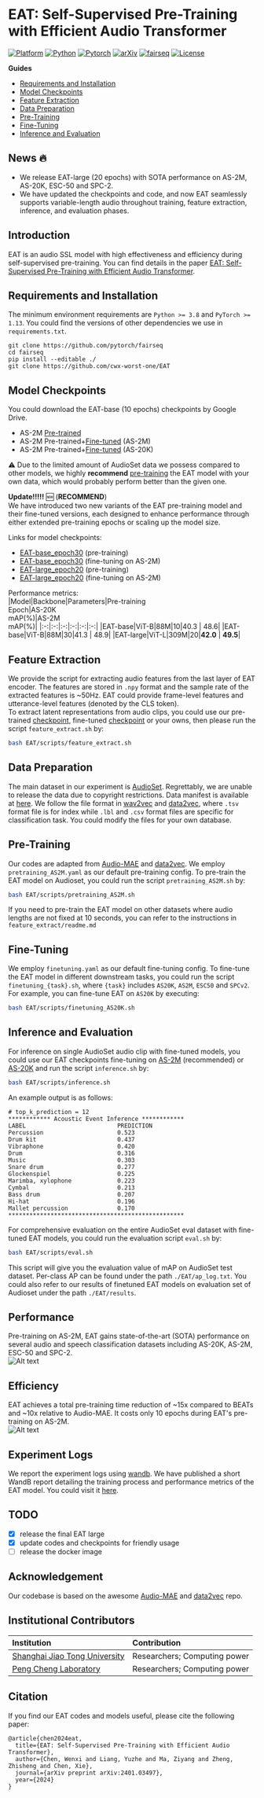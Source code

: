 <!-- omit in toc -->
# EAT: Self-Supervised Pre-Training with Efficient Audio Transformer
[![Platform](https://img.shields.io/badge/Platform-linux-lightgrey?logo=linux)](https://www.linux.org/)
[![Python](https://img.shields.io/badge/Python-3.8%2B-orange?logo=python)](https://www.python.org/)
[![Pytorch](https://img.shields.io/badge/PyTorch-1.13%2B-brightgree?logo=PyTorch)](https://pytorch.org/)
[![arXiv](https://img.shields.io/badge/Arxiv-2401.03497-blueviolet?logo=arxiv)](https://arxiv.org/abs/2401.03497)
[![fairseq](https://img.shields.io/badge/Fairseq-0.12.2-blue)](https://github.com/facebookresearch/fairseq)
[![License](https://img.shields.io/badge/License-MIT-red.svg)](https://github.com/cwx-worst-one/EAT)

**Guides**
- [Requirements and Installation](#requirements-and-installation)
- [Model Checkpoints](#model-checkpoints)
- [Feature Extraction](#feature-extraction)
- [Data Preparation](#data-preparation)
- [Pre-Training](#pre-training)
- [Fine-Tuning](#fine-tuning)
- [Inference and Evaluation](#inference-and-evaluation)


<!-- omit in toc -->
## News :fire:
- We release EAT-large (20 epochs) with SOTA performance on AS-2M, AS-20K, ESC-50 and SPC-2. 
- We have updated the checkpoints and code, and now EAT seamlessly supports variable-length audio throughout training, feature extraction, inference, and evaluation phases.

<!-- omit in toc -->
## Introduction 
EAT is an audio SSL model with high effectiveness and efficiency during self-supervised pre-training. You can find details in the paper [EAT: Self-Supervised Pre-Training with Efficient Audio Transformer](https://arxiv.org/abs/2401.03497). 

## Requirements and Installation
<!-- To run the EAT code, you have two options for setting up your environment: manual setup or using our Docker image. -->

<!-- omit in toc -->
<!-- #### Manual Environment Setup -->
The minimum environment requirements are `Python >= 3.8` and `PyTorch >= 1.13`. You could find the versions of other dependencies we use in `requirements.txt`. 
```shell 
git clone https://github.com/pytorch/fairseq
cd fairseq
pip install --editable ./
git clone https://github.com/cwx-worst-one/EAT
```

<!-- omit in toc -->
<!-- #### Using Docker Image :whale:
We also provide a Docker image for an easier and more consistent setup. The Docker image will be released soon, containing all necessary dependencies pre-installed. -->

## Model Checkpoints
You could download the EAT-base (10 epochs) checkpoints by Google Drive. 
- AS-2M [Pre-trained](https://drive.google.com/file/d/10pklbY_fKraQUIBizSg1kv4lJXNWxpxl/view?usp=sharing)
- AS-2M Pre-trained+[Fine-tuned](https://drive.google.com/file/d/1F07zN8N54rXU-szvKUlYaCFMCepc4wHR/view?usp=sharing) (AS-2M)
- AS-2M Pre-trained+[Fine-tuned](https://drive.google.com/file/d/1fRX_Mgj4sHxV2F6AVfoqXObfgzFMnHRA/view?usp=sharing) (AS-20K)

:warning: Due to the limited amount of AudioSet data we possess compared to other models, we highly **recommend** [pre-training](#pre-training) the EAT model with your own data, which would probably perform better than the given one.

**Update!!!!!** :new:  (**RECOMMEND**)  
We have introduced two new variants of the EAT pre-training model and their fine-tuned versions, each designed to enhance performance through either extended pre-training epochs or scaling up the model size.  

Links for model checkpoints:  
- [EAT-base_epoch30](https://drive.google.com/file/d/19hfzLgHCkyqTOYmHt8dqVa9nm-weBq4f/view?usp=sharing) (pre-training) 
- [EAT-base_epoch30](https://drive.google.com/file/d/1aCYiQmoZv_Gh1FxnR-CCWpNAp6DIJzn6/view?usp=sharing) (fine-tuning on AS-2M) 
- [EAT-large_epoch20](https://drive.google.com/file/d/1PEgriRvHsqrtLzlA478VemX7Q0ZGl889/view?usp=sharing) (pre-training)
- [EAT-large_epoch20](https://drive.google.com/file/d/1b_f_nQAdjM1B6u72OFUtFiUu-4yM2shd/view?usp=sharing) (fine-tuning on AS-2M)  

Performance metrics:  
|Model|Backbone|Parameters|Pre-training <br> Epoch|AS-20K <br> mAP(%)|AS-2M <br> mAP(%)|
|:-:|:-:|:-:|:-:|:-:|:-:|
|EAT-base|ViT-B|88M|10|40.3 | 48.6|
|EAT-base|ViT-B|88M|30|41.3 | 48.9|
|EAT-large|ViT-L|309M|20|**42.0** | **49.5**|


## Feature Extraction
We provide the script for extracting audio features from the last layer of EAT encoder. The features are stored in `.npy` format and the sample rate of the extracted features is ~50Hz. EAT could provide frame-level features and utterance-level features (denoted by the CLS token).  
To extract latent representations from audio clips, you could use our pre-trained [checkpoint](https://drive.google.com/file/d/19hfzLgHCkyqTOYmHt8dqVa9nm-weBq4f/view?usp=sharing), fine-tuned [checkpoint](https://drive.google.com/file/d/1aCYiQmoZv_Gh1FxnR-CCWpNAp6DIJzn6/view?usp=sharing) or your owns, then please run the script `feature_extract.sh` by:
```bash
bash EAT/scripts/feature_extract.sh 
``` 

## Data Preparation
The main dataset in our experiment is [AudioSet](https://research.google.com/audioset/). Regrettably, we are unable to release the data due to copyright restrictions. Data manifest is available at [here](https://drive.google.com/file/d/1LH2C0q3d4zndoR3-oGkVdYYqDCIdxIsm/view?usp=drive_link). We follow the file format in [wav2vec](https://github.com/facebookresearch/fairseq/tree/main/examples/wav2vec) and [data2vec](https://github.com/facebookresearch/fairseq/tree/main/examples/data2vec), where `.tsv` format file is for index while `.lbl` and `.csv` format files are specific for classification task.  You could modify the files for your own database. 

## Pre-Training 
Our codes are adapted from [Audio-MAE](https://github.com/facebookresearch/AudioMAE) and [data2vec](https://github.com/facebookresearch/fairseq/tree/main/examples/data2vec). We employ `pretraining_AS2M.yaml` as our default pre-training config. To pre-train the EAT model on Audioset, you could run the script `pretraining_AS2M.sh` by:
```bash
bash EAT/scripts/pretraining_AS2M.sh 
``` 
If you need to pre-train the EAT model on other datasets where audio lengths are not fixed at 10 seconds, you can refer to the instructions in
`feature_extract/readme.md`

## Fine-Tuning
We employ `finetuning.yaml` as our default fine-tuning config. To fine-tune the EAT model in different downstream tasks, you could run the script `finetuning_{task}.sh`, where `{task}` includes `AS20K`, `AS2M`, `ESC50` and `SPCv2`. For example, you can fine-tune EAT on `AS20K` by executing: 
```bash
bash EAT/scripts/finetuning_AS20K.sh
``` 

## Inference and Evaluation
For inference on single AudioSet audio clip with fine-tuned models, you could use our EAT checkpoints fine-tuning on [AS-2M](https://drive.google.com/file/d/1F07zN8N54rXU-szvKUlYaCFMCepc4wHR/view?usp=sharing) (recommended) or [AS-20K](https://drive.google.com/file/d/1fRX_Mgj4sHxV2F6AVfoqXObfgzFMnHRA/view?usp=sharing)
and run the script `inference.sh` by: 
```bash
bash EAT/scripts/inference.sh 
``` 
An example output is as follows:
```
# top_k_prediction = 12
************ Acoustic Event Inference ************
LABEL                          PREDICTION
Percussion                     0.523
Drum kit                       0.437
Vibraphone                     0.420
Drum                           0.316
Music                          0.303
Snare drum                     0.277
Glockenspiel                   0.225
Marimba, xylophone             0.223
Cymbal                         0.213
Bass drum                      0.207
Hi-hat                         0.196
Mallet percussion              0.170
**************************************************
```
  
For comprehensive evaluation on the entire AudioSet eval dataset with fine-tuned EAT models, you could run the evaluation script `eval.sh` by:
```bash
bash EAT/scripts/eval.sh 
```
This script will give you the evaluation value of mAP on AudioSet test dataset. 
Per-class AP can be found under the path `./EAT/ap_log.txt`. You could also refer to our results of finetuned EAT models on evaluation set of Audioset under the path `./EAT/results`.


<!-- omit in toc -->
## Performance
Pre-training on AS-2M, EAT gains state-of-the-art (SOTA) performance on several audio and speech classification datasets including AS-20K, AS-2M, ESC-50 and SPC-2.    
![Alt text](/src/EAT_performance.png)

<!-- omit in toc -->
## Efficiency
EAT achieves a total pre-training time reduction of ~15x compared to BEATs and ~10x relative to Audio-MAE. It costs only 10 epochs during EAT's pre-training on AS-2M.    
![Alt text](/src/EAT_efficiency.png)

<!-- omit in toc -->
## Experiment Logs
We report the experiment logs using [wandb](https://wandb.ai). We have published a  short WandB report detailing the training process and performance metrics of the EAT model. You could visit it [here](https://api.wandb.ai/links/wxc12/obqrpq36).


<!-- omit in toc -->
## TODO 
- [x] release the final EAT large
- [x] update codes and checkpoints for friendly usage
- [ ] release the docker image

## Acknowledgement
Our codebase is based on the awesome [Audio-MAE](https://github.com/facebookresearch/AudioMAE) and [data2vec](https://github.com/facebookresearch/fairseq/tree/main/examples/data2vec) repo. 


## Institutional Contributors
|  Institution | Contribution |
|:------|:-----|
| [Shanghai Jiao Tong University](https://www.seiee.sjtu.edu.cn/) | Researchers; Computing power |
| [Peng Cheng Laboratory](https://data-starcloud.pcl.ac.cn/) | Researchers; Computing power |

<!-- omit in toc -->
## Citation
If you find our EAT codes and models useful, please cite the following paper:
```
@article{chen2024eat,
  title={EAT: Self-Supervised Pre-Training with Efficient Audio Transformer},
  author={Chen, Wenxi and Liang, Yuzhe and Ma, Ziyang and Zheng, Zhisheng and Chen, Xie},
  journal={arXiv preprint arXiv:2401.03497},
  year={2024}
}
```

<!-- omit in toc -->

